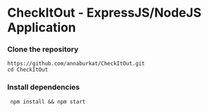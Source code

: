 # CheckItOut - ExpressJS/NodeJS Application

### Clone the repository

```shell
https://github.com/annaburkat/CheckItOut.git
cd CheckItOut
```

### Install dependencies

```shell
 npm install && npm start
```
